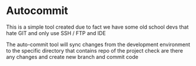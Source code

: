 # Autocommit
This is a simple tool  created due to fact we have some old school devs
that hate GIT and only use SSH / FTP and IDE

The auto-commit tool will sync changes from the development environment to the specific directory that contains repo of the project
check are there any changes  and create new branch  and commit code
